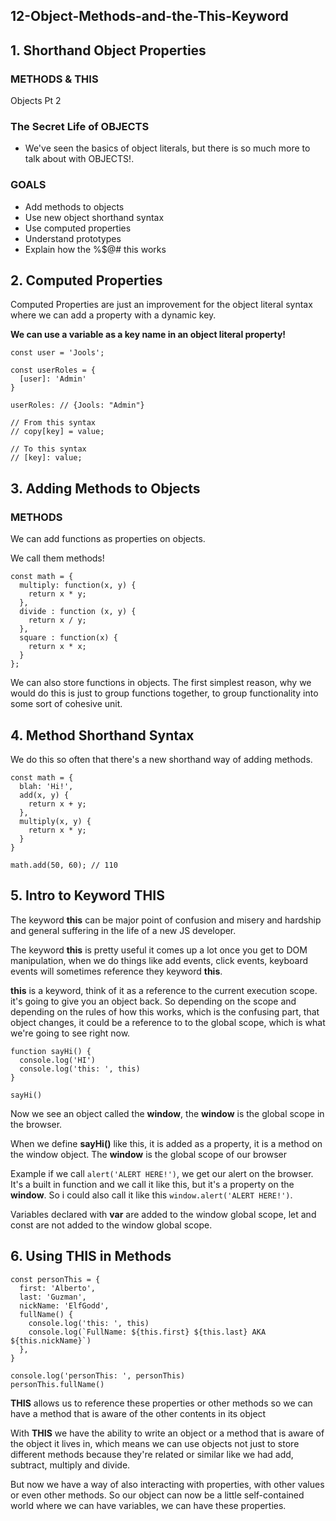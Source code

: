 ## 12-Object-Methods-and-the-This-Keyword

## 1. Shorthand Object Properties

### METHODS & THIS

Objects Pt 2

### The Secret Life of OBJECTS

- We've seen the basics of object literals, but there is so much more to talk about with OBJECTS!.

### GOALS

- Add methods to objects
- Use new object shorthand syntax
- Use computed properties
- Understand prototypes
- Explain how the %$@# this works

## 2. Computed Properties

Computed Properties are just an improvement for the object literal syntax where we can add a property with a dynamic key.

**We can use a variable as a key name in an object literal property!**

```
const user = 'Jools';

const userRoles = {
  [user]: 'Admin'
}

userRoles: // {Jools: "Admin"}
```

```
// From this syntax
// copy[key] = value;

// To this syntax
// [key]: value;
```

## 3. Adding Methods to Objects

### METHODS

We can add functions as properties on objects.

We call them methods!

```
const math = {
  multiply: function(x, y) {
    return x * y;
  },
  divide : function (x, y) {
    return x / y;
  },
  square : function(x) {
    return x * x;
  }
};
```

We can also store functions in objects. The first simplest reason, why we would do this is just to group functions together, to group functionality into some sort of cohesive unit.

##  4. Method Shorthand Syntax

We do this so often that there's a new shorthand way of adding methods.

```
const math = {
  blah: 'Hi!',
  add(x, y) {
    return x + y;
  },
  multiply(x, y) {
    return x * y;
  }
}

math.add(50, 60); // 110
```

## 5. Intro to Keyword THIS

The keyword **this** can be major point of confusion and misery and hardship and general suffering in the life of a new JS developer.

The keyword **this** is pretty useful it comes up a lot once you get to DOM manipulation, when we do things like add events, click events, keyboard events will sometimes reference they keyword **this**.

**this** is a keyword, think of it as a reference to the current execution scope. it's going to give you an object back. So depending on the scope and depending on the rules of how this works, which is the confusing part, that object changes, it could be a reference to to the global scope, which is what we're going to see right now.

```
function sayHi() {
  console.log('HI')
  console.log('this: ', this)
}

sayHi()
```

Now we see an object called the **window**, the **window** is the global scope in the browser.

When we define **sayHi()** like this, it is added as a property, it is a method on the window object. The **window** is the global scope of our browser

Example if we call `alert('ALERT HERE!')`, we get our alert on the browser. It's a built in function and we call it like this, but it's a property on the **window**. So i could also call it like this `window.alert('ALERT HERE!')`.

Variables declared with **var** are added to the window global scope, let and const are not added to the window global scope.

## 6. Using THIS in Methods
```
const personThis = {
  first: 'Alberto',
  last: 'Guzman',
  nickName: 'ElfGodd',
  fullName() {
    console.log('this: ', this)
    console.log(`FullName: ${this.first} ${this.last} AKA ${this.nickName}`)
  },
}

console.log('personThis: ', personThis)
personThis.fullName()
```
**THIS** allows us to reference these properties or other methods so we can have a method that is aware of the other contents in its object

With **THIS** we have the ability to write an object or a method that is aware of the object it lives in, which means we can use objects not just to store different methods because they're related or similar like we had add, subtract, multiply and divide.

But now we have a way of also interacting with properties, with other values or even other methods. So our object can now be a little self-contained world where we can have variables, we can have these properties.